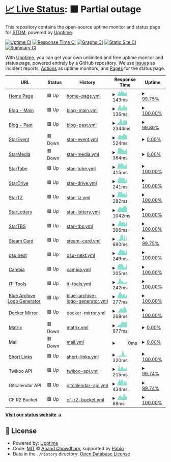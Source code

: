# [📈 Live Status](https://status.stardream.online): <!--live status--> **🟧 Partial outage**

This repository contains the open-source uptime monitor and status page for [STDM](https://status.stardream.online), powered by [Upptime](https://github.com/upptime/upptime).

[![Uptime CI](https://github.com/STDM-Group/upptime/workflows/Uptime%20CI/badge.svg)](https://github.com/STDM-Group/upptime/actions?query=workflow%3A%22Uptime+CI%22)
[![Response Time CI](https://github.com/STDM-Group/upptime/workflows/Response%20Time%20CI/badge.svg)](https://github.com/STDM-Group/upptime/actions?query=workflow%3A%22Response+Time+CI%22)
[![Graphs CI](https://github.com/STDM-Group/upptime/workflows/Graphs%20CI/badge.svg)](https://github.com/STDM-Group/upptime/actions?query=workflow%3A%22Graphs+CI%22)
[![Static Site CI](https://github.com/STDM-Group/upptime/workflows/Static%20Site%20CI/badge.svg)](https://github.com/STDM-Group/upptime/actions?query=workflow%3A%22Static+Site+CI%22)
[![Summary CI](https://github.com/STDM-Group/upptime/workflows/Summary%20CI/badge.svg)](https://github.com/STDM-Group/upptime/actions?query=workflow%3A%22Summary+CI%22)

With [Upptime](https://upptime.js.org), you can get your own unlimited and free uptime monitor and status page, powered entirely by a GitHub repository. We use [Issues](https://github.com/STDM-Group/upptime/issues) as incident reports, [Actions](https://github.com/STDM-Group/upptime/actions) as uptime monitors, and [Pages](https://status.stardream.online) for the status page.

<!--start: status pages-->
<!-- This summary is generated by Upptime (https://github.com/upptime/upptime) -->
<!-- Do not edit this manually, your changes will be overwritten -->
<!-- prettier-ignore -->
| URL | Status | History | Response Time | Uptime |
| --- | ------ | ------- | ------------- | ------ |
| <img alt="" src="https://icons.duckduckgo.com/ip3/www.stardream.online.ico" height="13"> [Home Page](https://www.stardream.online) | 🟩 Up | [home-page.yml](https://github.com/STDM-Group/upptime/commits/HEAD/history/home-page.yml) | <details><summary><img alt="Response time graph" src="./graphs/home-page/response-time-week.png" height="20"> 143ms</summary><br><a href="https://status.stardream.online/history/home-page"><img alt="Response time 164" src="https://img.shields.io/endpoint?url=https%3A%2F%2Fraw.githubusercontent.com%2FSTDM-Group%2Fupptime%2FHEAD%2Fapi%2Fhome-page%2Fresponse-time.json"></a><br><a href="https://status.stardream.online/history/home-page"><img alt="24-hour response time 119" src="https://img.shields.io/endpoint?url=https%3A%2F%2Fraw.githubusercontent.com%2FSTDM-Group%2Fupptime%2FHEAD%2Fapi%2Fhome-page%2Fresponse-time-day.json"></a><br><a href="https://status.stardream.online/history/home-page"><img alt="7-day response time 143" src="https://img.shields.io/endpoint?url=https%3A%2F%2Fraw.githubusercontent.com%2FSTDM-Group%2Fupptime%2FHEAD%2Fapi%2Fhome-page%2Fresponse-time-week.json"></a><br><a href="https://status.stardream.online/history/home-page"><img alt="30-day response time 139" src="https://img.shields.io/endpoint?url=https%3A%2F%2Fraw.githubusercontent.com%2FSTDM-Group%2Fupptime%2FHEAD%2Fapi%2Fhome-page%2Fresponse-time-month.json"></a><br><a href="https://status.stardream.online/history/home-page"><img alt="1-year response time 167" src="https://img.shields.io/endpoint?url=https%3A%2F%2Fraw.githubusercontent.com%2FSTDM-Group%2Fupptime%2FHEAD%2Fapi%2Fhome-page%2Fresponse-time-year.json"></a></details> | <details><summary><a href="https://status.stardream.online/history/home-page">99.75%</a></summary><a href="https://status.stardream.online/history/home-page"><img alt="All-time uptime 99.99%" src="https://img.shields.io/endpoint?url=https%3A%2F%2Fraw.githubusercontent.com%2FSTDM-Group%2Fupptime%2FHEAD%2Fapi%2Fhome-page%2Fuptime.json"></a><br><a href="https://status.stardream.online/history/home-page"><img alt="24-hour uptime 99.33%" src="https://img.shields.io/endpoint?url=https%3A%2F%2Fraw.githubusercontent.com%2FSTDM-Group%2Fupptime%2FHEAD%2Fapi%2Fhome-page%2Fuptime-day.json"></a><br><a href="https://status.stardream.online/history/home-page"><img alt="7-day uptime 99.75%" src="https://img.shields.io/endpoint?url=https%3A%2F%2Fraw.githubusercontent.com%2FSTDM-Group%2Fupptime%2FHEAD%2Fapi%2Fhome-page%2Fuptime-week.json"></a><br><a href="https://status.stardream.online/history/home-page"><img alt="30-day uptime 99.94%" src="https://img.shields.io/endpoint?url=https%3A%2F%2Fraw.githubusercontent.com%2FSTDM-Group%2Fupptime%2FHEAD%2Fapi%2Fhome-page%2Fuptime-month.json"></a><br><a href="https://status.stardream.online/history/home-page"><img alt="1-year uptime 99.99%" src="https://img.shields.io/endpoint?url=https%3A%2F%2Fraw.githubusercontent.com%2FSTDM-Group%2Fupptime%2FHEAD%2Fapi%2Fhome-page%2Fuptime-year.json"></a></details>
| <img alt="" src="https://icons.duckduckgo.com/ip3/blog.stardream.online.ico" height="13"> [Blog - Main](https://blog.stardream.online) | 🟩 Up | [blog-main.yml](https://github.com/STDM-Group/upptime/commits/HEAD/history/blog-main.yml) | <details><summary><img alt="Response time graph" src="./graphs/blog-main/response-time-week.png" height="20"> 136ms</summary><br><a href="https://status.stardream.online/history/blog-main"><img alt="Response time 151" src="https://img.shields.io/endpoint?url=https%3A%2F%2Fraw.githubusercontent.com%2FSTDM-Group%2Fupptime%2FHEAD%2Fapi%2Fblog-main%2Fresponse-time.json"></a><br><a href="https://status.stardream.online/history/blog-main"><img alt="24-hour response time 93" src="https://img.shields.io/endpoint?url=https%3A%2F%2Fraw.githubusercontent.com%2FSTDM-Group%2Fupptime%2FHEAD%2Fapi%2Fblog-main%2Fresponse-time-day.json"></a><br><a href="https://status.stardream.online/history/blog-main"><img alt="7-day response time 136" src="https://img.shields.io/endpoint?url=https%3A%2F%2Fraw.githubusercontent.com%2FSTDM-Group%2Fupptime%2FHEAD%2Fapi%2Fblog-main%2Fresponse-time-week.json"></a><br><a href="https://status.stardream.online/history/blog-main"><img alt="30-day response time 147" src="https://img.shields.io/endpoint?url=https%3A%2F%2Fraw.githubusercontent.com%2FSTDM-Group%2Fupptime%2FHEAD%2Fapi%2Fblog-main%2Fresponse-time-month.json"></a><br><a href="https://status.stardream.online/history/blog-main"><img alt="1-year response time 152" src="https://img.shields.io/endpoint?url=https%3A%2F%2Fraw.githubusercontent.com%2FSTDM-Group%2Fupptime%2FHEAD%2Fapi%2Fblog-main%2Fresponse-time-year.json"></a></details> | <details><summary><a href="https://status.stardream.online/history/blog-main">100.00%</a></summary><a href="https://status.stardream.online/history/blog-main"><img alt="All-time uptime 100.00%" src="https://img.shields.io/endpoint?url=https%3A%2F%2Fraw.githubusercontent.com%2FSTDM-Group%2Fupptime%2FHEAD%2Fapi%2Fblog-main%2Fuptime.json"></a><br><a href="https://status.stardream.online/history/blog-main"><img alt="24-hour uptime 100.00%" src="https://img.shields.io/endpoint?url=https%3A%2F%2Fraw.githubusercontent.com%2FSTDM-Group%2Fupptime%2FHEAD%2Fapi%2Fblog-main%2Fuptime-day.json"></a><br><a href="https://status.stardream.online/history/blog-main"><img alt="7-day uptime 100.00%" src="https://img.shields.io/endpoint?url=https%3A%2F%2Fraw.githubusercontent.com%2FSTDM-Group%2Fupptime%2FHEAD%2Fapi%2Fblog-main%2Fuptime-week.json"></a><br><a href="https://status.stardream.online/history/blog-main"><img alt="30-day uptime 100.00%" src="https://img.shields.io/endpoint?url=https%3A%2F%2Fraw.githubusercontent.com%2FSTDM-Group%2Fupptime%2FHEAD%2Fapi%2Fblog-main%2Fuptime-month.json"></a><br><a href="https://status.stardream.online/history/blog-main"><img alt="1-year uptime 100.00%" src="https://img.shields.io/endpoint?url=https%3A%2F%2Fraw.githubusercontent.com%2FSTDM-Group%2Fupptime%2FHEAD%2Fapi%2Fblog-main%2Fuptime-year.json"></a></details>
| <img alt="" src="https://icons.duckduckgo.com/ip3/nas-y-blog.stardream.online.ico" height="13"> [Blog - Past](https://nas-y-blog.stardream.online) | 🟩 Up | [blog-past.yml](https://github.com/STDM-Group/upptime/commits/HEAD/history/blog-past.yml) | <details><summary><img alt="Response time graph" src="./graphs/blog-past/response-time-week.png" height="20"> 2344ms</summary><br><a href="https://status.stardream.online/history/blog-past"><img alt="Response time 5638" src="https://img.shields.io/endpoint?url=https%3A%2F%2Fraw.githubusercontent.com%2FSTDM-Group%2Fupptime%2FHEAD%2Fapi%2Fblog-past%2Fresponse-time.json"></a><br><a href="https://status.stardream.online/history/blog-past"><img alt="24-hour response time 4385" src="https://img.shields.io/endpoint?url=https%3A%2F%2Fraw.githubusercontent.com%2FSTDM-Group%2Fupptime%2FHEAD%2Fapi%2Fblog-past%2Fresponse-time-day.json"></a><br><a href="https://status.stardream.online/history/blog-past"><img alt="7-day response time 2344" src="https://img.shields.io/endpoint?url=https%3A%2F%2Fraw.githubusercontent.com%2FSTDM-Group%2Fupptime%2FHEAD%2Fapi%2Fblog-past%2Fresponse-time-week.json"></a><br><a href="https://status.stardream.online/history/blog-past"><img alt="30-day response time 2113" src="https://img.shields.io/endpoint?url=https%3A%2F%2Fraw.githubusercontent.com%2FSTDM-Group%2Fupptime%2FHEAD%2Fapi%2Fblog-past%2Fresponse-time-month.json"></a><br><a href="https://status.stardream.online/history/blog-past"><img alt="1-year response time 6090" src="https://img.shields.io/endpoint?url=https%3A%2F%2Fraw.githubusercontent.com%2FSTDM-Group%2Fupptime%2FHEAD%2Fapi%2Fblog-past%2Fresponse-time-year.json"></a></details> | <details><summary><a href="https://status.stardream.online/history/blog-past">99.80%</a></summary><a href="https://status.stardream.online/history/blog-past"><img alt="All-time uptime 98.57%" src="https://img.shields.io/endpoint?url=https%3A%2F%2Fraw.githubusercontent.com%2FSTDM-Group%2Fupptime%2FHEAD%2Fapi%2Fblog-past%2Fuptime.json"></a><br><a href="https://status.stardream.online/history/blog-past"><img alt="24-hour uptime 100.00%" src="https://img.shields.io/endpoint?url=https%3A%2F%2Fraw.githubusercontent.com%2FSTDM-Group%2Fupptime%2FHEAD%2Fapi%2Fblog-past%2Fuptime-day.json"></a><br><a href="https://status.stardream.online/history/blog-past"><img alt="7-day uptime 99.80%" src="https://img.shields.io/endpoint?url=https%3A%2F%2Fraw.githubusercontent.com%2FSTDM-Group%2Fupptime%2FHEAD%2Fapi%2Fblog-past%2Fuptime-week.json"></a><br><a href="https://status.stardream.online/history/blog-past"><img alt="30-day uptime 99.95%" src="https://img.shields.io/endpoint?url=https%3A%2F%2Fraw.githubusercontent.com%2FSTDM-Group%2Fupptime%2FHEAD%2Fapi%2Fblog-past%2Fuptime-month.json"></a><br><a href="https://status.stardream.online/history/blog-past"><img alt="1-year uptime 98.30%" src="https://img.shields.io/endpoint?url=https%3A%2F%2Fraw.githubusercontent.com%2FSTDM-Group%2Fupptime%2FHEAD%2Fapi%2Fblog-past%2Fuptime-year.json"></a></details>
| <img alt="" src="https://icons.duckduckgo.com/ip3/event.stardream.online.ico" height="13"> [StarEvent](https://event.stardream.online) | 🟥 Down | [star-event.yml](https://github.com/STDM-Group/upptime/commits/HEAD/history/star-event.yml) | <details><summary><img alt="Response time graph" src="./graphs/star-event/response-time-week.png" height="20"> 524ms</summary><br><a href="https://status.stardream.online/history/star-event"><img alt="Response time 1215" src="https://img.shields.io/endpoint?url=https%3A%2F%2Fraw.githubusercontent.com%2FSTDM-Group%2Fupptime%2FHEAD%2Fapi%2Fstar-event%2Fresponse-time.json"></a><br><a href="https://status.stardream.online/history/star-event"><img alt="24-hour response time 418" src="https://img.shields.io/endpoint?url=https%3A%2F%2Fraw.githubusercontent.com%2FSTDM-Group%2Fupptime%2FHEAD%2Fapi%2Fstar-event%2Fresponse-time-day.json"></a><br><a href="https://status.stardream.online/history/star-event"><img alt="7-day response time 524" src="https://img.shields.io/endpoint?url=https%3A%2F%2Fraw.githubusercontent.com%2FSTDM-Group%2Fupptime%2FHEAD%2Fapi%2Fstar-event%2Fresponse-time-week.json"></a><br><a href="https://status.stardream.online/history/star-event"><img alt="30-day response time 494" src="https://img.shields.io/endpoint?url=https%3A%2F%2Fraw.githubusercontent.com%2FSTDM-Group%2Fupptime%2FHEAD%2Fapi%2Fstar-event%2Fresponse-time-month.json"></a><br><a href="https://status.stardream.online/history/star-event"><img alt="1-year response time 1089" src="https://img.shields.io/endpoint?url=https%3A%2F%2Fraw.githubusercontent.com%2FSTDM-Group%2Fupptime%2FHEAD%2Fapi%2Fstar-event%2Fresponse-time-year.json"></a></details> | <details><summary><a href="https://status.stardream.online/history/star-event">0.00%</a></summary><a href="https://status.stardream.online/history/star-event"><img alt="All-time uptime 49.25%" src="https://img.shields.io/endpoint?url=https%3A%2F%2Fraw.githubusercontent.com%2FSTDM-Group%2Fupptime%2FHEAD%2Fapi%2Fstar-event%2Fuptime.json"></a><br><a href="https://status.stardream.online/history/star-event"><img alt="24-hour uptime 0.00%" src="https://img.shields.io/endpoint?url=https%3A%2F%2Fraw.githubusercontent.com%2FSTDM-Group%2Fupptime%2FHEAD%2Fapi%2Fstar-event%2Fuptime-day.json"></a><br><a href="https://status.stardream.online/history/star-event"><img alt="7-day uptime 0.00%" src="https://img.shields.io/endpoint?url=https%3A%2F%2Fraw.githubusercontent.com%2FSTDM-Group%2Fupptime%2FHEAD%2Fapi%2Fstar-event%2Fuptime-week.json"></a><br><a href="https://status.stardream.online/history/star-event"><img alt="30-day uptime 1.38%" src="https://img.shields.io/endpoint?url=https%3A%2F%2Fraw.githubusercontent.com%2FSTDM-Group%2Fupptime%2FHEAD%2Fapi%2Fstar-event%2Fuptime-month.json"></a><br><a href="https://status.stardream.online/history/star-event"><img alt="1-year uptime 39.33%" src="https://img.shields.io/endpoint?url=https%3A%2F%2Fraw.githubusercontent.com%2FSTDM-Group%2Fupptime%2FHEAD%2Fapi%2Fstar-event%2Fuptime-year.json"></a></details>
| <img alt="" src="https://icons.duckduckgo.com/ip3/social.lolihouse.top.ico" height="13"> [StarMedia](https://social.lolihouse.top) | 🟥 Down | [star-media.yml](https://github.com/STDM-Group/upptime/commits/HEAD/history/star-media.yml) | <details><summary><img alt="Response time graph" src="./graphs/star-media/response-time-week.png" height="20"> 384ms</summary><br><a href="https://status.stardream.online/history/star-media"><img alt="Response time 317" src="https://img.shields.io/endpoint?url=https%3A%2F%2Fraw.githubusercontent.com%2FSTDM-Group%2Fupptime%2FHEAD%2Fapi%2Fstar-media%2Fresponse-time.json"></a><br><a href="https://status.stardream.online/history/star-media"><img alt="24-hour response time 491" src="https://img.shields.io/endpoint?url=https%3A%2F%2Fraw.githubusercontent.com%2FSTDM-Group%2Fupptime%2FHEAD%2Fapi%2Fstar-media%2Fresponse-time-day.json"></a><br><a href="https://status.stardream.online/history/star-media"><img alt="7-day response time 384" src="https://img.shields.io/endpoint?url=https%3A%2F%2Fraw.githubusercontent.com%2FSTDM-Group%2Fupptime%2FHEAD%2Fapi%2Fstar-media%2Fresponse-time-week.json"></a><br><a href="https://status.stardream.online/history/star-media"><img alt="30-day response time 419" src="https://img.shields.io/endpoint?url=https%3A%2F%2Fraw.githubusercontent.com%2FSTDM-Group%2Fupptime%2FHEAD%2Fapi%2Fstar-media%2Fresponse-time-month.json"></a><br><a href="https://status.stardream.online/history/star-media"><img alt="1-year response time 329" src="https://img.shields.io/endpoint?url=https%3A%2F%2Fraw.githubusercontent.com%2FSTDM-Group%2Fupptime%2FHEAD%2Fapi%2Fstar-media%2Fresponse-time-year.json"></a></details> | <details><summary><a href="https://status.stardream.online/history/star-media">0.00%</a></summary><a href="https://status.stardream.online/history/star-media"><img alt="All-time uptime 54.23%" src="https://img.shields.io/endpoint?url=https%3A%2F%2Fraw.githubusercontent.com%2FSTDM-Group%2Fupptime%2FHEAD%2Fapi%2Fstar-media%2Fuptime.json"></a><br><a href="https://status.stardream.online/history/star-media"><img alt="24-hour uptime 0.00%" src="https://img.shields.io/endpoint?url=https%3A%2F%2Fraw.githubusercontent.com%2FSTDM-Group%2Fupptime%2FHEAD%2Fapi%2Fstar-media%2Fuptime-day.json"></a><br><a href="https://status.stardream.online/history/star-media"><img alt="7-day uptime 0.00%" src="https://img.shields.io/endpoint?url=https%3A%2F%2Fraw.githubusercontent.com%2FSTDM-Group%2Fupptime%2FHEAD%2Fapi%2Fstar-media%2Fuptime-week.json"></a><br><a href="https://status.stardream.online/history/star-media"><img alt="30-day uptime 1.38%" src="https://img.shields.io/endpoint?url=https%3A%2F%2Fraw.githubusercontent.com%2FSTDM-Group%2Fupptime%2FHEAD%2Fapi%2Fstar-media%2Fuptime-month.json"></a><br><a href="https://status.stardream.online/history/star-media"><img alt="1-year uptime 45.36%" src="https://img.shields.io/endpoint?url=https%3A%2F%2Fraw.githubusercontent.com%2FSTDM-Group%2Fupptime%2FHEAD%2Fapi%2Fstar-media%2Fuptime-year.json"></a></details>
| <img alt="" src="https://icons.duckduckgo.com/ip3/video.lolihouse.top.ico" height="13"> [StarTube](https://video.lolihouse.top) | 🟩 Up | [star-tube.yml](https://github.com/STDM-Group/upptime/commits/HEAD/history/star-tube.yml) | <details><summary><img alt="Response time graph" src="./graphs/star-tube/response-time-week.png" height="20"> 415ms</summary><br><a href="https://status.stardream.online/history/star-tube"><img alt="Response time 396" src="https://img.shields.io/endpoint?url=https%3A%2F%2Fraw.githubusercontent.com%2FSTDM-Group%2Fupptime%2FHEAD%2Fapi%2Fstar-tube%2Fresponse-time.json"></a><br><a href="https://status.stardream.online/history/star-tube"><img alt="24-hour response time 510" src="https://img.shields.io/endpoint?url=https%3A%2F%2Fraw.githubusercontent.com%2FSTDM-Group%2Fupptime%2FHEAD%2Fapi%2Fstar-tube%2Fresponse-time-day.json"></a><br><a href="https://status.stardream.online/history/star-tube"><img alt="7-day response time 415" src="https://img.shields.io/endpoint?url=https%3A%2F%2Fraw.githubusercontent.com%2FSTDM-Group%2Fupptime%2FHEAD%2Fapi%2Fstar-tube%2Fresponse-time-week.json"></a><br><a href="https://status.stardream.online/history/star-tube"><img alt="30-day response time 414" src="https://img.shields.io/endpoint?url=https%3A%2F%2Fraw.githubusercontent.com%2FSTDM-Group%2Fupptime%2FHEAD%2Fapi%2Fstar-tube%2Fresponse-time-month.json"></a><br><a href="https://status.stardream.online/history/star-tube"><img alt="1-year response time 380" src="https://img.shields.io/endpoint?url=https%3A%2F%2Fraw.githubusercontent.com%2FSTDM-Group%2Fupptime%2FHEAD%2Fapi%2Fstar-tube%2Fresponse-time-year.json"></a></details> | <details><summary><a href="https://status.stardream.online/history/star-tube">100.00%</a></summary><a href="https://status.stardream.online/history/star-tube"><img alt="All-time uptime 99.93%" src="https://img.shields.io/endpoint?url=https%3A%2F%2Fraw.githubusercontent.com%2FSTDM-Group%2Fupptime%2FHEAD%2Fapi%2Fstar-tube%2Fuptime.json"></a><br><a href="https://status.stardream.online/history/star-tube"><img alt="24-hour uptime 100.00%" src="https://img.shields.io/endpoint?url=https%3A%2F%2Fraw.githubusercontent.com%2FSTDM-Group%2Fupptime%2FHEAD%2Fapi%2Fstar-tube%2Fuptime-day.json"></a><br><a href="https://status.stardream.online/history/star-tube"><img alt="7-day uptime 100.00%" src="https://img.shields.io/endpoint?url=https%3A%2F%2Fraw.githubusercontent.com%2FSTDM-Group%2Fupptime%2FHEAD%2Fapi%2Fstar-tube%2Fuptime-week.json"></a><br><a href="https://status.stardream.online/history/star-tube"><img alt="30-day uptime 100.00%" src="https://img.shields.io/endpoint?url=https%3A%2F%2Fraw.githubusercontent.com%2FSTDM-Group%2Fupptime%2FHEAD%2Fapi%2Fstar-tube%2Fuptime-month.json"></a><br><a href="https://status.stardream.online/history/star-tube"><img alt="1-year uptime 99.92%" src="https://img.shields.io/endpoint?url=https%3A%2F%2Fraw.githubusercontent.com%2FSTDM-Group%2Fupptime%2FHEAD%2Fapi%2Fstar-tube%2Fuptime-year.json"></a></details>
| <img alt="" src="https://icons.duckduckgo.com/ip3/drive.stardream.online.ico" height="13"> [StarDrive](https://drive.stardream.online) | 🟩 Up | [star-drive.yml](https://github.com/STDM-Group/upptime/commits/HEAD/history/star-drive.yml) | <details><summary><img alt="Response time graph" src="./graphs/star-drive/response-time-week.png" height="20"> 241ms</summary><br><a href="https://status.stardream.online/history/star-drive"><img alt="Response time 298" src="https://img.shields.io/endpoint?url=https%3A%2F%2Fraw.githubusercontent.com%2FSTDM-Group%2Fupptime%2FHEAD%2Fapi%2Fstar-drive%2Fresponse-time.json"></a><br><a href="https://status.stardream.online/history/star-drive"><img alt="24-hour response time 251" src="https://img.shields.io/endpoint?url=https%3A%2F%2Fraw.githubusercontent.com%2FSTDM-Group%2Fupptime%2FHEAD%2Fapi%2Fstar-drive%2Fresponse-time-day.json"></a><br><a href="https://status.stardream.online/history/star-drive"><img alt="7-day response time 241" src="https://img.shields.io/endpoint?url=https%3A%2F%2Fraw.githubusercontent.com%2FSTDM-Group%2Fupptime%2FHEAD%2Fapi%2Fstar-drive%2Fresponse-time-week.json"></a><br><a href="https://status.stardream.online/history/star-drive"><img alt="30-day response time 237" src="https://img.shields.io/endpoint?url=https%3A%2F%2Fraw.githubusercontent.com%2FSTDM-Group%2Fupptime%2FHEAD%2Fapi%2Fstar-drive%2Fresponse-time-month.json"></a><br><a href="https://status.stardream.online/history/star-drive"><img alt="1-year response time 259" src="https://img.shields.io/endpoint?url=https%3A%2F%2Fraw.githubusercontent.com%2FSTDM-Group%2Fupptime%2FHEAD%2Fapi%2Fstar-drive%2Fresponse-time-year.json"></a></details> | <details><summary><a href="https://status.stardream.online/history/star-drive">100.00%</a></summary><a href="https://status.stardream.online/history/star-drive"><img alt="All-time uptime 99.93%" src="https://img.shields.io/endpoint?url=https%3A%2F%2Fraw.githubusercontent.com%2FSTDM-Group%2Fupptime%2FHEAD%2Fapi%2Fstar-drive%2Fuptime.json"></a><br><a href="https://status.stardream.online/history/star-drive"><img alt="24-hour uptime 100.00%" src="https://img.shields.io/endpoint?url=https%3A%2F%2Fraw.githubusercontent.com%2FSTDM-Group%2Fupptime%2FHEAD%2Fapi%2Fstar-drive%2Fuptime-day.json"></a><br><a href="https://status.stardream.online/history/star-drive"><img alt="7-day uptime 100.00%" src="https://img.shields.io/endpoint?url=https%3A%2F%2Fraw.githubusercontent.com%2FSTDM-Group%2Fupptime%2FHEAD%2Fapi%2Fstar-drive%2Fuptime-week.json"></a><br><a href="https://status.stardream.online/history/star-drive"><img alt="30-day uptime 100.00%" src="https://img.shields.io/endpoint?url=https%3A%2F%2Fraw.githubusercontent.com%2FSTDM-Group%2Fupptime%2FHEAD%2Fapi%2Fstar-drive%2Fuptime-month.json"></a><br><a href="https://status.stardream.online/history/star-drive"><img alt="1-year uptime 99.92%" src="https://img.shields.io/endpoint?url=https%3A%2F%2Fraw.githubusercontent.com%2FSTDM-Group%2Fupptime%2FHEAD%2Fapi%2Fstar-drive%2Fuptime-year.json"></a></details>
| <img alt="" src="https://icons.duckduckgo.com/ip3/tz.stardream.online.ico" height="13"> [StarTZ](https://tz.stardream.online) | 🟩 Up | [star-tz.yml](https://github.com/STDM-Group/upptime/commits/HEAD/history/star-tz.yml) | <details><summary><img alt="Response time graph" src="./graphs/star-tz/response-time-week.png" height="20"> 282ms</summary><br><a href="https://status.stardream.online/history/star-tz"><img alt="Response time 284" src="https://img.shields.io/endpoint?url=https%3A%2F%2Fraw.githubusercontent.com%2FSTDM-Group%2Fupptime%2FHEAD%2Fapi%2Fstar-tz%2Fresponse-time.json"></a><br><a href="https://status.stardream.online/history/star-tz"><img alt="24-hour response time 328" src="https://img.shields.io/endpoint?url=https%3A%2F%2Fraw.githubusercontent.com%2FSTDM-Group%2Fupptime%2FHEAD%2Fapi%2Fstar-tz%2Fresponse-time-day.json"></a><br><a href="https://status.stardream.online/history/star-tz"><img alt="7-day response time 282" src="https://img.shields.io/endpoint?url=https%3A%2F%2Fraw.githubusercontent.com%2FSTDM-Group%2Fupptime%2FHEAD%2Fapi%2Fstar-tz%2Fresponse-time-week.json"></a><br><a href="https://status.stardream.online/history/star-tz"><img alt="30-day response time 278" src="https://img.shields.io/endpoint?url=https%3A%2F%2Fraw.githubusercontent.com%2FSTDM-Group%2Fupptime%2FHEAD%2Fapi%2Fstar-tz%2Fresponse-time-month.json"></a><br><a href="https://status.stardream.online/history/star-tz"><img alt="1-year response time 292" src="https://img.shields.io/endpoint?url=https%3A%2F%2Fraw.githubusercontent.com%2FSTDM-Group%2Fupptime%2FHEAD%2Fapi%2Fstar-tz%2Fresponse-time-year.json"></a></details> | <details><summary><a href="https://status.stardream.online/history/star-tz">100.00%</a></summary><a href="https://status.stardream.online/history/star-tz"><img alt="All-time uptime 100.00%" src="https://img.shields.io/endpoint?url=https%3A%2F%2Fraw.githubusercontent.com%2FSTDM-Group%2Fupptime%2FHEAD%2Fapi%2Fstar-tz%2Fuptime.json"></a><br><a href="https://status.stardream.online/history/star-tz"><img alt="24-hour uptime 100.00%" src="https://img.shields.io/endpoint?url=https%3A%2F%2Fraw.githubusercontent.com%2FSTDM-Group%2Fupptime%2FHEAD%2Fapi%2Fstar-tz%2Fuptime-day.json"></a><br><a href="https://status.stardream.online/history/star-tz"><img alt="7-day uptime 100.00%" src="https://img.shields.io/endpoint?url=https%3A%2F%2Fraw.githubusercontent.com%2FSTDM-Group%2Fupptime%2FHEAD%2Fapi%2Fstar-tz%2Fuptime-week.json"></a><br><a href="https://status.stardream.online/history/star-tz"><img alt="30-day uptime 100.00%" src="https://img.shields.io/endpoint?url=https%3A%2F%2Fraw.githubusercontent.com%2FSTDM-Group%2Fupptime%2FHEAD%2Fapi%2Fstar-tz%2Fuptime-month.json"></a><br><a href="https://status.stardream.online/history/star-tz"><img alt="1-year uptime 100.00%" src="https://img.shields.io/endpoint?url=https%3A%2F%2Fraw.githubusercontent.com%2FSTDM-Group%2Fupptime%2FHEAD%2Fapi%2Fstar-tz%2Fuptime-year.json"></a></details>
| <img alt="" src="https://icons.duckduckgo.com/ip3/lottery.stardream.online.ico" height="13"> [StarLottery](https://lottery.stardream.online) | 🟩 Up | [star-lottery.yml](https://github.com/STDM-Group/upptime/commits/HEAD/history/star-lottery.yml) | <details><summary><img alt="Response time graph" src="./graphs/star-lottery/response-time-week.png" height="20"> 1042ms</summary><br><a href="https://status.stardream.online/history/star-lottery"><img alt="Response time 1038" src="https://img.shields.io/endpoint?url=https%3A%2F%2Fraw.githubusercontent.com%2FSTDM-Group%2Fupptime%2FHEAD%2Fapi%2Fstar-lottery%2Fresponse-time.json"></a><br><a href="https://status.stardream.online/history/star-lottery"><img alt="24-hour response time 838" src="https://img.shields.io/endpoint?url=https%3A%2F%2Fraw.githubusercontent.com%2FSTDM-Group%2Fupptime%2FHEAD%2Fapi%2Fstar-lottery%2Fresponse-time-day.json"></a><br><a href="https://status.stardream.online/history/star-lottery"><img alt="7-day response time 1042" src="https://img.shields.io/endpoint?url=https%3A%2F%2Fraw.githubusercontent.com%2FSTDM-Group%2Fupptime%2FHEAD%2Fapi%2Fstar-lottery%2Fresponse-time-week.json"></a><br><a href="https://status.stardream.online/history/star-lottery"><img alt="30-day response time 1009" src="https://img.shields.io/endpoint?url=https%3A%2F%2Fraw.githubusercontent.com%2FSTDM-Group%2Fupptime%2FHEAD%2Fapi%2Fstar-lottery%2Fresponse-time-month.json"></a><br><a href="https://status.stardream.online/history/star-lottery"><img alt="1-year response time 1046" src="https://img.shields.io/endpoint?url=https%3A%2F%2Fraw.githubusercontent.com%2FSTDM-Group%2Fupptime%2FHEAD%2Fapi%2Fstar-lottery%2Fresponse-time-year.json"></a></details> | <details><summary><a href="https://status.stardream.online/history/star-lottery">100.00%</a></summary><a href="https://status.stardream.online/history/star-lottery"><img alt="All-time uptime 99.99%" src="https://img.shields.io/endpoint?url=https%3A%2F%2Fraw.githubusercontent.com%2FSTDM-Group%2Fupptime%2FHEAD%2Fapi%2Fstar-lottery%2Fuptime.json"></a><br><a href="https://status.stardream.online/history/star-lottery"><img alt="24-hour uptime 100.00%" src="https://img.shields.io/endpoint?url=https%3A%2F%2Fraw.githubusercontent.com%2FSTDM-Group%2Fupptime%2FHEAD%2Fapi%2Fstar-lottery%2Fuptime-day.json"></a><br><a href="https://status.stardream.online/history/star-lottery"><img alt="7-day uptime 100.00%" src="https://img.shields.io/endpoint?url=https%3A%2F%2Fraw.githubusercontent.com%2FSTDM-Group%2Fupptime%2FHEAD%2Fapi%2Fstar-lottery%2Fuptime-week.json"></a><br><a href="https://status.stardream.online/history/star-lottery"><img alt="30-day uptime 100.00%" src="https://img.shields.io/endpoint?url=https%3A%2F%2Fraw.githubusercontent.com%2FSTDM-Group%2Fupptime%2FHEAD%2Fapi%2Fstar-lottery%2Fuptime-month.json"></a><br><a href="https://status.stardream.online/history/star-lottery"><img alt="1-year uptime 100.00%" src="https://img.shields.io/endpoint?url=https%3A%2F%2Fraw.githubusercontent.com%2FSTDM-Group%2Fupptime%2FHEAD%2Fapi%2Fstar-lottery%2Fuptime-year.json"></a></details>
| <img alt="" src="https://icons.duckduckgo.com/ip3/tieba.stardream.online.ico" height="13"> [StarTBS](https://tieba.stardream.online) | 🟩 Up | [star-tbs.yml](https://github.com/STDM-Group/upptime/commits/HEAD/history/star-tbs.yml) | <details><summary><img alt="Response time graph" src="./graphs/star-tbs/response-time-week.png" height="20"> 396ms</summary><br><a href="https://status.stardream.online/history/star-tbs"><img alt="Response time 393" src="https://img.shields.io/endpoint?url=https%3A%2F%2Fraw.githubusercontent.com%2FSTDM-Group%2Fupptime%2FHEAD%2Fapi%2Fstar-tbs%2Fresponse-time.json"></a><br><a href="https://status.stardream.online/history/star-tbs"><img alt="24-hour response time 473" src="https://img.shields.io/endpoint?url=https%3A%2F%2Fraw.githubusercontent.com%2FSTDM-Group%2Fupptime%2FHEAD%2Fapi%2Fstar-tbs%2Fresponse-time-day.json"></a><br><a href="https://status.stardream.online/history/star-tbs"><img alt="7-day response time 396" src="https://img.shields.io/endpoint?url=https%3A%2F%2Fraw.githubusercontent.com%2FSTDM-Group%2Fupptime%2FHEAD%2Fapi%2Fstar-tbs%2Fresponse-time-week.json"></a><br><a href="https://status.stardream.online/history/star-tbs"><img alt="30-day response time 329" src="https://img.shields.io/endpoint?url=https%3A%2F%2Fraw.githubusercontent.com%2FSTDM-Group%2Fupptime%2FHEAD%2Fapi%2Fstar-tbs%2Fresponse-time-month.json"></a><br><a href="https://status.stardream.online/history/star-tbs"><img alt="1-year response time 359" src="https://img.shields.io/endpoint?url=https%3A%2F%2Fraw.githubusercontent.com%2FSTDM-Group%2Fupptime%2FHEAD%2Fapi%2Fstar-tbs%2Fresponse-time-year.json"></a></details> | <details><summary><a href="https://status.stardream.online/history/star-tbs">100.00%</a></summary><a href="https://status.stardream.online/history/star-tbs"><img alt="All-time uptime 99.79%" src="https://img.shields.io/endpoint?url=https%3A%2F%2Fraw.githubusercontent.com%2FSTDM-Group%2Fupptime%2FHEAD%2Fapi%2Fstar-tbs%2Fuptime.json"></a><br><a href="https://status.stardream.online/history/star-tbs"><img alt="24-hour uptime 100.00%" src="https://img.shields.io/endpoint?url=https%3A%2F%2Fraw.githubusercontent.com%2FSTDM-Group%2Fupptime%2FHEAD%2Fapi%2Fstar-tbs%2Fuptime-day.json"></a><br><a href="https://status.stardream.online/history/star-tbs"><img alt="7-day uptime 100.00%" src="https://img.shields.io/endpoint?url=https%3A%2F%2Fraw.githubusercontent.com%2FSTDM-Group%2Fupptime%2FHEAD%2Fapi%2Fstar-tbs%2Fuptime-week.json"></a><br><a href="https://status.stardream.online/history/star-tbs"><img alt="30-day uptime 100.00%" src="https://img.shields.io/endpoint?url=https%3A%2F%2Fraw.githubusercontent.com%2FSTDM-Group%2Fupptime%2FHEAD%2Fapi%2Fstar-tbs%2Fuptime-month.json"></a><br><a href="https://status.stardream.online/history/star-tbs"><img alt="1-year uptime 99.76%" src="https://img.shields.io/endpoint?url=https%3A%2F%2Fraw.githubusercontent.com%2FSTDM-Group%2Fupptime%2FHEAD%2Fapi%2Fstar-tbs%2Fuptime-year.json"></a></details>
| <img alt="" src="https://icons.duckduckgo.com/ip3/steam.stardream.online.ico" height="13"> [Steam Card](https://steam.stardream.online) | 🟩 Up | [steam-card.yml](https://github.com/STDM-Group/upptime/commits/HEAD/history/steam-card.yml) | <details><summary><img alt="Response time graph" src="./graphs/steam-card/response-time-week.png" height="20"> 690ms</summary><br><a href="https://status.stardream.online/history/steam-card"><img alt="Response time 813" src="https://img.shields.io/endpoint?url=https%3A%2F%2Fraw.githubusercontent.com%2FSTDM-Group%2Fupptime%2FHEAD%2Fapi%2Fsteam-card%2Fresponse-time.json"></a><br><a href="https://status.stardream.online/history/steam-card"><img alt="24-hour response time 614" src="https://img.shields.io/endpoint?url=https%3A%2F%2Fraw.githubusercontent.com%2FSTDM-Group%2Fupptime%2FHEAD%2Fapi%2Fsteam-card%2Fresponse-time-day.json"></a><br><a href="https://status.stardream.online/history/steam-card"><img alt="7-day response time 690" src="https://img.shields.io/endpoint?url=https%3A%2F%2Fraw.githubusercontent.com%2FSTDM-Group%2Fupptime%2FHEAD%2Fapi%2Fsteam-card%2Fresponse-time-week.json"></a><br><a href="https://status.stardream.online/history/steam-card"><img alt="30-day response time 679" src="https://img.shields.io/endpoint?url=https%3A%2F%2Fraw.githubusercontent.com%2FSTDM-Group%2Fupptime%2FHEAD%2Fapi%2Fsteam-card%2Fresponse-time-month.json"></a><br><a href="https://status.stardream.online/history/steam-card"><img alt="1-year response time 831" src="https://img.shields.io/endpoint?url=https%3A%2F%2Fraw.githubusercontent.com%2FSTDM-Group%2Fupptime%2FHEAD%2Fapi%2Fsteam-card%2Fresponse-time-year.json"></a></details> | <details><summary><a href="https://status.stardream.online/history/steam-card">99.75%</a></summary><a href="https://status.stardream.online/history/steam-card"><img alt="All-time uptime 99.99%" src="https://img.shields.io/endpoint?url=https%3A%2F%2Fraw.githubusercontent.com%2FSTDM-Group%2Fupptime%2FHEAD%2Fapi%2Fsteam-card%2Fuptime.json"></a><br><a href="https://status.stardream.online/history/steam-card"><img alt="24-hour uptime 99.33%" src="https://img.shields.io/endpoint?url=https%3A%2F%2Fraw.githubusercontent.com%2FSTDM-Group%2Fupptime%2FHEAD%2Fapi%2Fsteam-card%2Fuptime-day.json"></a><br><a href="https://status.stardream.online/history/steam-card"><img alt="7-day uptime 99.75%" src="https://img.shields.io/endpoint?url=https%3A%2F%2Fraw.githubusercontent.com%2FSTDM-Group%2Fupptime%2FHEAD%2Fapi%2Fsteam-card%2Fuptime-week.json"></a><br><a href="https://status.stardream.online/history/steam-card"><img alt="30-day uptime 99.94%" src="https://img.shields.io/endpoint?url=https%3A%2F%2Fraw.githubusercontent.com%2FSTDM-Group%2Fupptime%2FHEAD%2Fapi%2Fsteam-card%2Fuptime-month.json"></a><br><a href="https://status.stardream.online/history/steam-card"><img alt="1-year uptime 99.99%" src="https://img.shields.io/endpoint?url=https%3A%2F%2Fraw.githubusercontent.com%2FSTDM-Group%2Fupptime%2FHEAD%2Fapi%2Fsteam-card%2Fuptime-year.json"></a></details>
| <img alt="" src="https://icons.duckduckgo.com/ip3/osusig.stardream.online.ico" height="13"> [osu!next](https://osusig.stardream.online) | 🟩 Up | [osu-next.yml](https://github.com/STDM-Group/upptime/commits/HEAD/history/osu-next.yml) | <details><summary><img alt="Response time graph" src="./graphs/osu-next/response-time-week.png" height="20"> 249ms</summary><br><a href="https://status.stardream.online/history/osu-next"><img alt="Response time 245" src="https://img.shields.io/endpoint?url=https%3A%2F%2Fraw.githubusercontent.com%2FSTDM-Group%2Fupptime%2FHEAD%2Fapi%2Fosu-next%2Fresponse-time.json"></a><br><a href="https://status.stardream.online/history/osu-next"><img alt="24-hour response time 289" src="https://img.shields.io/endpoint?url=https%3A%2F%2Fraw.githubusercontent.com%2FSTDM-Group%2Fupptime%2FHEAD%2Fapi%2Fosu-next%2Fresponse-time-day.json"></a><br><a href="https://status.stardream.online/history/osu-next"><img alt="7-day response time 249" src="https://img.shields.io/endpoint?url=https%3A%2F%2Fraw.githubusercontent.com%2FSTDM-Group%2Fupptime%2FHEAD%2Fapi%2Fosu-next%2Fresponse-time-week.json"></a><br><a href="https://status.stardream.online/history/osu-next"><img alt="30-day response time 248" src="https://img.shields.io/endpoint?url=https%3A%2F%2Fraw.githubusercontent.com%2FSTDM-Group%2Fupptime%2FHEAD%2Fapi%2Fosu-next%2Fresponse-time-month.json"></a><br><a href="https://status.stardream.online/history/osu-next"><img alt="1-year response time 251" src="https://img.shields.io/endpoint?url=https%3A%2F%2Fraw.githubusercontent.com%2FSTDM-Group%2Fupptime%2FHEAD%2Fapi%2Fosu-next%2Fresponse-time-year.json"></a></details> | <details><summary><a href="https://status.stardream.online/history/osu-next">100.00%</a></summary><a href="https://status.stardream.online/history/osu-next"><img alt="All-time uptime 100.00%" src="https://img.shields.io/endpoint?url=https%3A%2F%2Fraw.githubusercontent.com%2FSTDM-Group%2Fupptime%2FHEAD%2Fapi%2Fosu-next%2Fuptime.json"></a><br><a href="https://status.stardream.online/history/osu-next"><img alt="24-hour uptime 100.00%" src="https://img.shields.io/endpoint?url=https%3A%2F%2Fraw.githubusercontent.com%2FSTDM-Group%2Fupptime%2FHEAD%2Fapi%2Fosu-next%2Fuptime-day.json"></a><br><a href="https://status.stardream.online/history/osu-next"><img alt="7-day uptime 100.00%" src="https://img.shields.io/endpoint?url=https%3A%2F%2Fraw.githubusercontent.com%2FSTDM-Group%2Fupptime%2FHEAD%2Fapi%2Fosu-next%2Fuptime-week.json"></a><br><a href="https://status.stardream.online/history/osu-next"><img alt="30-day uptime 100.00%" src="https://img.shields.io/endpoint?url=https%3A%2F%2Fraw.githubusercontent.com%2FSTDM-Group%2Fupptime%2FHEAD%2Fapi%2Fosu-next%2Fuptime-month.json"></a><br><a href="https://status.stardream.online/history/osu-next"><img alt="1-year uptime 100.00%" src="https://img.shields.io/endpoint?url=https%3A%2F%2Fraw.githubusercontent.com%2FSTDM-Group%2Fupptime%2FHEAD%2Fapi%2Fosu-next%2Fuptime-year.json"></a></details>
| <img alt="" src="https://icons.duckduckgo.com/ip3/cambia.stardream.online.ico" height="13"> [Cambia](https://cambia.stardream.online) | 🟩 Up | [cambia.yml](https://github.com/STDM-Group/upptime/commits/HEAD/history/cambia.yml) | <details><summary><img alt="Response time graph" src="./graphs/cambia/response-time-week.png" height="20"> 205ms</summary><br><a href="https://status.stardream.online/history/cambia"><img alt="Response time 293" src="https://img.shields.io/endpoint?url=https%3A%2F%2Fraw.githubusercontent.com%2FSTDM-Group%2Fupptime%2FHEAD%2Fapi%2Fcambia%2Fresponse-time.json"></a><br><a href="https://status.stardream.online/history/cambia"><img alt="24-hour response time 234" src="https://img.shields.io/endpoint?url=https%3A%2F%2Fraw.githubusercontent.com%2FSTDM-Group%2Fupptime%2FHEAD%2Fapi%2Fcambia%2Fresponse-time-day.json"></a><br><a href="https://status.stardream.online/history/cambia"><img alt="7-day response time 205" src="https://img.shields.io/endpoint?url=https%3A%2F%2Fraw.githubusercontent.com%2FSTDM-Group%2Fupptime%2FHEAD%2Fapi%2Fcambia%2Fresponse-time-week.json"></a><br><a href="https://status.stardream.online/history/cambia"><img alt="30-day response time 217" src="https://img.shields.io/endpoint?url=https%3A%2F%2Fraw.githubusercontent.com%2FSTDM-Group%2Fupptime%2FHEAD%2Fapi%2Fcambia%2Fresponse-time-month.json"></a><br><a href="https://status.stardream.online/history/cambia"><img alt="1-year response time 302" src="https://img.shields.io/endpoint?url=https%3A%2F%2Fraw.githubusercontent.com%2FSTDM-Group%2Fupptime%2FHEAD%2Fapi%2Fcambia%2Fresponse-time-year.json"></a></details> | <details><summary><a href="https://status.stardream.online/history/cambia">100.00%</a></summary><a href="https://status.stardream.online/history/cambia"><img alt="All-time uptime 99.93%" src="https://img.shields.io/endpoint?url=https%3A%2F%2Fraw.githubusercontent.com%2FSTDM-Group%2Fupptime%2FHEAD%2Fapi%2Fcambia%2Fuptime.json"></a><br><a href="https://status.stardream.online/history/cambia"><img alt="24-hour uptime 100.00%" src="https://img.shields.io/endpoint?url=https%3A%2F%2Fraw.githubusercontent.com%2FSTDM-Group%2Fupptime%2FHEAD%2Fapi%2Fcambia%2Fuptime-day.json"></a><br><a href="https://status.stardream.online/history/cambia"><img alt="7-day uptime 100.00%" src="https://img.shields.io/endpoint?url=https%3A%2F%2Fraw.githubusercontent.com%2FSTDM-Group%2Fupptime%2FHEAD%2Fapi%2Fcambia%2Fuptime-week.json"></a><br><a href="https://status.stardream.online/history/cambia"><img alt="30-day uptime 100.00%" src="https://img.shields.io/endpoint?url=https%3A%2F%2Fraw.githubusercontent.com%2FSTDM-Group%2Fupptime%2FHEAD%2Fapi%2Fcambia%2Fuptime-month.json"></a><br><a href="https://status.stardream.online/history/cambia"><img alt="1-year uptime 99.92%" src="https://img.shields.io/endpoint?url=https%3A%2F%2Fraw.githubusercontent.com%2FSTDM-Group%2Fupptime%2FHEAD%2Fapi%2Fcambia%2Fuptime-year.json"></a></details>
| <img alt="" src="https://icons.duckduckgo.com/ip3/itools.stardream.online.ico" height="13"> [IT-Tools](https://itools.stardream.online) | 🟩 Up | [it-tools.yml](https://github.com/STDM-Group/upptime/commits/HEAD/history/it-tools.yml) | <details><summary><img alt="Response time graph" src="./graphs/it-tools/response-time-week.png" height="20"> 242ms</summary><br><a href="https://status.stardream.online/history/it-tools"><img alt="Response time 282" src="https://img.shields.io/endpoint?url=https%3A%2F%2Fraw.githubusercontent.com%2FSTDM-Group%2Fupptime%2FHEAD%2Fapi%2Fit-tools%2Fresponse-time.json"></a><br><a href="https://status.stardream.online/history/it-tools"><img alt="24-hour response time 230" src="https://img.shields.io/endpoint?url=https%3A%2F%2Fraw.githubusercontent.com%2FSTDM-Group%2Fupptime%2FHEAD%2Fapi%2Fit-tools%2Fresponse-time-day.json"></a><br><a href="https://status.stardream.online/history/it-tools"><img alt="7-day response time 242" src="https://img.shields.io/endpoint?url=https%3A%2F%2Fraw.githubusercontent.com%2FSTDM-Group%2Fupptime%2FHEAD%2Fapi%2Fit-tools%2Fresponse-time-week.json"></a><br><a href="https://status.stardream.online/history/it-tools"><img alt="30-day response time 238" src="https://img.shields.io/endpoint?url=https%3A%2F%2Fraw.githubusercontent.com%2FSTDM-Group%2Fupptime%2FHEAD%2Fapi%2Fit-tools%2Fresponse-time-month.json"></a><br><a href="https://status.stardream.online/history/it-tools"><img alt="1-year response time 245" src="https://img.shields.io/endpoint?url=https%3A%2F%2Fraw.githubusercontent.com%2FSTDM-Group%2Fupptime%2FHEAD%2Fapi%2Fit-tools%2Fresponse-time-year.json"></a></details> | <details><summary><a href="https://status.stardream.online/history/it-tools">100.00%</a></summary><a href="https://status.stardream.online/history/it-tools"><img alt="All-time uptime 99.94%" src="https://img.shields.io/endpoint?url=https%3A%2F%2Fraw.githubusercontent.com%2FSTDM-Group%2Fupptime%2FHEAD%2Fapi%2Fit-tools%2Fuptime.json"></a><br><a href="https://status.stardream.online/history/it-tools"><img alt="24-hour uptime 100.00%" src="https://img.shields.io/endpoint?url=https%3A%2F%2Fraw.githubusercontent.com%2FSTDM-Group%2Fupptime%2FHEAD%2Fapi%2Fit-tools%2Fuptime-day.json"></a><br><a href="https://status.stardream.online/history/it-tools"><img alt="7-day uptime 100.00%" src="https://img.shields.io/endpoint?url=https%3A%2F%2Fraw.githubusercontent.com%2FSTDM-Group%2Fupptime%2FHEAD%2Fapi%2Fit-tools%2Fuptime-week.json"></a><br><a href="https://status.stardream.online/history/it-tools"><img alt="30-day uptime 100.00%" src="https://img.shields.io/endpoint?url=https%3A%2F%2Fraw.githubusercontent.com%2FSTDM-Group%2Fupptime%2FHEAD%2Fapi%2Fit-tools%2Fuptime-month.json"></a><br><a href="https://status.stardream.online/history/it-tools"><img alt="1-year uptime 99.92%" src="https://img.shields.io/endpoint?url=https%3A%2F%2Fraw.githubusercontent.com%2FSTDM-Group%2Fupptime%2FHEAD%2Fapi%2Fit-tools%2Fuptime-year.json"></a></details>
| <img alt="" src="https://icons.duckduckgo.com/ip3/ba-logo.stardream.online.ico" height="13"> [Blue Archive Logo Generator](https://ba-logo.stardream.online) | 🟩 Up | [blue-archive-logo-generator.yml](https://github.com/STDM-Group/upptime/commits/HEAD/history/blue-archive-logo-generator.yml) | <details><summary><img alt="Response time graph" src="./graphs/blue-archive-logo-generator/response-time-week.png" height="20"> 277ms</summary><br><a href="https://status.stardream.online/history/blue-archive-logo-generator"><img alt="Response time 245" src="https://img.shields.io/endpoint?url=https%3A%2F%2Fraw.githubusercontent.com%2FSTDM-Group%2Fupptime%2FHEAD%2Fapi%2Fblue-archive-logo-generator%2Fresponse-time.json"></a><br><a href="https://status.stardream.online/history/blue-archive-logo-generator"><img alt="24-hour response time 281" src="https://img.shields.io/endpoint?url=https%3A%2F%2Fraw.githubusercontent.com%2FSTDM-Group%2Fupptime%2FHEAD%2Fapi%2Fblue-archive-logo-generator%2Fresponse-time-day.json"></a><br><a href="https://status.stardream.online/history/blue-archive-logo-generator"><img alt="7-day response time 277" src="https://img.shields.io/endpoint?url=https%3A%2F%2Fraw.githubusercontent.com%2FSTDM-Group%2Fupptime%2FHEAD%2Fapi%2Fblue-archive-logo-generator%2Fresponse-time-week.json"></a><br><a href="https://status.stardream.online/history/blue-archive-logo-generator"><img alt="30-day response time 265" src="https://img.shields.io/endpoint?url=https%3A%2F%2Fraw.githubusercontent.com%2FSTDM-Group%2Fupptime%2FHEAD%2Fapi%2Fblue-archive-logo-generator%2Fresponse-time-month.json"></a><br><a href="https://status.stardream.online/history/blue-archive-logo-generator"><img alt="1-year response time 252" src="https://img.shields.io/endpoint?url=https%3A%2F%2Fraw.githubusercontent.com%2FSTDM-Group%2Fupptime%2FHEAD%2Fapi%2Fblue-archive-logo-generator%2Fresponse-time-year.json"></a></details> | <details><summary><a href="https://status.stardream.online/history/blue-archive-logo-generator">100.00%</a></summary><a href="https://status.stardream.online/history/blue-archive-logo-generator"><img alt="All-time uptime 100.00%" src="https://img.shields.io/endpoint?url=https%3A%2F%2Fraw.githubusercontent.com%2FSTDM-Group%2Fupptime%2FHEAD%2Fapi%2Fblue-archive-logo-generator%2Fuptime.json"></a><br><a href="https://status.stardream.online/history/blue-archive-logo-generator"><img alt="24-hour uptime 100.00%" src="https://img.shields.io/endpoint?url=https%3A%2F%2Fraw.githubusercontent.com%2FSTDM-Group%2Fupptime%2FHEAD%2Fapi%2Fblue-archive-logo-generator%2Fuptime-day.json"></a><br><a href="https://status.stardream.online/history/blue-archive-logo-generator"><img alt="7-day uptime 100.00%" src="https://img.shields.io/endpoint?url=https%3A%2F%2Fraw.githubusercontent.com%2FSTDM-Group%2Fupptime%2FHEAD%2Fapi%2Fblue-archive-logo-generator%2Fuptime-week.json"></a><br><a href="https://status.stardream.online/history/blue-archive-logo-generator"><img alt="30-day uptime 100.00%" src="https://img.shields.io/endpoint?url=https%3A%2F%2Fraw.githubusercontent.com%2FSTDM-Group%2Fupptime%2FHEAD%2Fapi%2Fblue-archive-logo-generator%2Fuptime-month.json"></a><br><a href="https://status.stardream.online/history/blue-archive-logo-generator"><img alt="1-year uptime 100.00%" src="https://img.shields.io/endpoint?url=https%3A%2F%2Fraw.githubusercontent.com%2FSTDM-Group%2Fupptime%2FHEAD%2Fapi%2Fblue-archive-logo-generator%2Fuptime-year.json"></a></details>
| <img alt="" src="https://icons.duckduckgo.com/ip3/docker.stardream.online.ico" height="13"> [Docker Mirror](https://docker.stardream.online) | 🟩 Up | [docker-mirror.yml](https://github.com/STDM-Group/upptime/commits/HEAD/history/docker-mirror.yml) | <details><summary><img alt="Response time graph" src="./graphs/docker-mirror/response-time-week.png" height="20"> 268ms</summary><br><a href="https://status.stardream.online/history/docker-mirror"><img alt="Response time 220" src="https://img.shields.io/endpoint?url=https%3A%2F%2Fraw.githubusercontent.com%2FSTDM-Group%2Fupptime%2FHEAD%2Fapi%2Fdocker-mirror%2Fresponse-time.json"></a><br><a href="https://status.stardream.online/history/docker-mirror"><img alt="24-hour response time 119" src="https://img.shields.io/endpoint?url=https%3A%2F%2Fraw.githubusercontent.com%2FSTDM-Group%2Fupptime%2FHEAD%2Fapi%2Fdocker-mirror%2Fresponse-time-day.json"></a><br><a href="https://status.stardream.online/history/docker-mirror"><img alt="7-day response time 268" src="https://img.shields.io/endpoint?url=https%3A%2F%2Fraw.githubusercontent.com%2FSTDM-Group%2Fupptime%2FHEAD%2Fapi%2Fdocker-mirror%2Fresponse-time-week.json"></a><br><a href="https://status.stardream.online/history/docker-mirror"><img alt="30-day response time 264" src="https://img.shields.io/endpoint?url=https%3A%2F%2Fraw.githubusercontent.com%2FSTDM-Group%2Fupptime%2FHEAD%2Fapi%2Fdocker-mirror%2Fresponse-time-month.json"></a><br><a href="https://status.stardream.online/history/docker-mirror"><img alt="1-year response time 222" src="https://img.shields.io/endpoint?url=https%3A%2F%2Fraw.githubusercontent.com%2FSTDM-Group%2Fupptime%2FHEAD%2Fapi%2Fdocker-mirror%2Fresponse-time-year.json"></a></details> | <details><summary><a href="https://status.stardream.online/history/docker-mirror">100.00%</a></summary><a href="https://status.stardream.online/history/docker-mirror"><img alt="All-time uptime 100.00%" src="https://img.shields.io/endpoint?url=https%3A%2F%2Fraw.githubusercontent.com%2FSTDM-Group%2Fupptime%2FHEAD%2Fapi%2Fdocker-mirror%2Fuptime.json"></a><br><a href="https://status.stardream.online/history/docker-mirror"><img alt="24-hour uptime 100.00%" src="https://img.shields.io/endpoint?url=https%3A%2F%2Fraw.githubusercontent.com%2FSTDM-Group%2Fupptime%2FHEAD%2Fapi%2Fdocker-mirror%2Fuptime-day.json"></a><br><a href="https://status.stardream.online/history/docker-mirror"><img alt="7-day uptime 100.00%" src="https://img.shields.io/endpoint?url=https%3A%2F%2Fraw.githubusercontent.com%2FSTDM-Group%2Fupptime%2FHEAD%2Fapi%2Fdocker-mirror%2Fuptime-week.json"></a><br><a href="https://status.stardream.online/history/docker-mirror"><img alt="30-day uptime 100.00%" src="https://img.shields.io/endpoint?url=https%3A%2F%2Fraw.githubusercontent.com%2FSTDM-Group%2Fupptime%2FHEAD%2Fapi%2Fdocker-mirror%2Fuptime-month.json"></a><br><a href="https://status.stardream.online/history/docker-mirror"><img alt="1-year uptime 100.00%" src="https://img.shields.io/endpoint?url=https%3A%2F%2Fraw.githubusercontent.com%2FSTDM-Group%2Fupptime%2FHEAD%2Fapi%2Fdocker-mirror%2Fuptime-year.json"></a></details>
| <img alt="" src="https://icons.duckduckgo.com/ip3/matrix.lolihouse.top.ico" height="13"> [Matrix](https://matrix.lolihouse.top/_matrix/static/) | 🟥 Down | [matrix.yml](https://github.com/STDM-Group/upptime/commits/HEAD/history/matrix.yml) | <details><summary><img alt="Response time graph" src="./graphs/matrix/response-time-week.png" height="20"> 877ms</summary><br><a href="https://status.stardream.online/history/matrix"><img alt="Response time 475" src="https://img.shields.io/endpoint?url=https%3A%2F%2Fraw.githubusercontent.com%2FSTDM-Group%2Fupptime%2FHEAD%2Fapi%2Fmatrix%2Fresponse-time.json"></a><br><a href="https://status.stardream.online/history/matrix"><img alt="24-hour response time 1119" src="https://img.shields.io/endpoint?url=https%3A%2F%2Fraw.githubusercontent.com%2FSTDM-Group%2Fupptime%2FHEAD%2Fapi%2Fmatrix%2Fresponse-time-day.json"></a><br><a href="https://status.stardream.online/history/matrix"><img alt="7-day response time 877" src="https://img.shields.io/endpoint?url=https%3A%2F%2Fraw.githubusercontent.com%2FSTDM-Group%2Fupptime%2FHEAD%2Fapi%2Fmatrix%2Fresponse-time-week.json"></a><br><a href="https://status.stardream.online/history/matrix"><img alt="30-day response time 996" src="https://img.shields.io/endpoint?url=https%3A%2F%2Fraw.githubusercontent.com%2FSTDM-Group%2Fupptime%2FHEAD%2Fapi%2Fmatrix%2Fresponse-time-month.json"></a><br><a href="https://status.stardream.online/history/matrix"><img alt="1-year response time 517" src="https://img.shields.io/endpoint?url=https%3A%2F%2Fraw.githubusercontent.com%2FSTDM-Group%2Fupptime%2FHEAD%2Fapi%2Fmatrix%2Fresponse-time-year.json"></a></details> | <details><summary><a href="https://status.stardream.online/history/matrix">0.00%</a></summary><a href="https://status.stardream.online/history/matrix"><img alt="All-time uptime 53.73%" src="https://img.shields.io/endpoint?url=https%3A%2F%2Fraw.githubusercontent.com%2FSTDM-Group%2Fupptime%2FHEAD%2Fapi%2Fmatrix%2Fuptime.json"></a><br><a href="https://status.stardream.online/history/matrix"><img alt="24-hour uptime 0.00%" src="https://img.shields.io/endpoint?url=https%3A%2F%2Fraw.githubusercontent.com%2FSTDM-Group%2Fupptime%2FHEAD%2Fapi%2Fmatrix%2Fuptime-day.json"></a><br><a href="https://status.stardream.online/history/matrix"><img alt="7-day uptime 0.00%" src="https://img.shields.io/endpoint?url=https%3A%2F%2Fraw.githubusercontent.com%2FSTDM-Group%2Fupptime%2FHEAD%2Fapi%2Fmatrix%2Fuptime-week.json"></a><br><a href="https://status.stardream.online/history/matrix"><img alt="30-day uptime 1.38%" src="https://img.shields.io/endpoint?url=https%3A%2F%2Fraw.githubusercontent.com%2FSTDM-Group%2Fupptime%2FHEAD%2Fapi%2Fmatrix%2Fuptime-month.json"></a><br><a href="https://status.stardream.online/history/matrix"><img alt="1-year uptime 45.36%" src="https://img.shields.io/endpoint?url=https%3A%2F%2Fraw.githubusercontent.com%2FSTDM-Group%2Fupptime%2FHEAD%2Fapi%2Fmatrix%2Fuptime-year.json"></a></details>
| <img alt="" src="https://icons.duckduckgo.com/ip3/null.ico" height="13"> Mail | 🟥 Down | [mail.yml](https://github.com/STDM-Group/upptime/commits/HEAD/history/mail.yml) | <details><summary><img alt="Response time graph" src="./graphs/mail/response-time-week.png" height="20"> 0ms</summary><br><a href="https://status.stardream.online/history/mail"><img alt="Response time 483" src="https://img.shields.io/endpoint?url=https%3A%2F%2Fraw.githubusercontent.com%2FSTDM-Group%2Fupptime%2FHEAD%2Fapi%2Fmail%2Fresponse-time.json"></a><br><a href="https://status.stardream.online/history/mail"><img alt="24-hour response time 0" src="https://img.shields.io/endpoint?url=https%3A%2F%2Fraw.githubusercontent.com%2FSTDM-Group%2Fupptime%2FHEAD%2Fapi%2Fmail%2Fresponse-time-day.json"></a><br><a href="https://status.stardream.online/history/mail"><img alt="7-day response time 0" src="https://img.shields.io/endpoint?url=https%3A%2F%2Fraw.githubusercontent.com%2FSTDM-Group%2Fupptime%2FHEAD%2Fapi%2Fmail%2Fresponse-time-week.json"></a><br><a href="https://status.stardream.online/history/mail"><img alt="30-day response time 0" src="https://img.shields.io/endpoint?url=https%3A%2F%2Fraw.githubusercontent.com%2FSTDM-Group%2Fupptime%2FHEAD%2Fapi%2Fmail%2Fresponse-time-month.json"></a><br><a href="https://status.stardream.online/history/mail"><img alt="1-year response time 412" src="https://img.shields.io/endpoint?url=https%3A%2F%2Fraw.githubusercontent.com%2FSTDM-Group%2Fupptime%2FHEAD%2Fapi%2Fmail%2Fresponse-time-year.json"></a></details> | <details><summary><a href="https://status.stardream.online/history/mail">0.00%</a></summary><a href="https://status.stardream.online/history/mail"><img alt="All-time uptime 27.05%" src="https://img.shields.io/endpoint?url=https%3A%2F%2Fraw.githubusercontent.com%2FSTDM-Group%2Fupptime%2FHEAD%2Fapi%2Fmail%2Fuptime.json"></a><br><a href="https://status.stardream.online/history/mail"><img alt="24-hour uptime 0.00%" src="https://img.shields.io/endpoint?url=https%3A%2F%2Fraw.githubusercontent.com%2FSTDM-Group%2Fupptime%2FHEAD%2Fapi%2Fmail%2Fuptime-day.json"></a><br><a href="https://status.stardream.online/history/mail"><img alt="7-day uptime 0.00%" src="https://img.shields.io/endpoint?url=https%3A%2F%2Fraw.githubusercontent.com%2FSTDM-Group%2Fupptime%2FHEAD%2Fapi%2Fmail%2Fuptime-week.json"></a><br><a href="https://status.stardream.online/history/mail"><img alt="30-day uptime 1.38%" src="https://img.shields.io/endpoint?url=https%3A%2F%2Fraw.githubusercontent.com%2FSTDM-Group%2Fupptime%2FHEAD%2Fapi%2Fmail%2Fuptime-month.json"></a><br><a href="https://status.stardream.online/history/mail"><img alt="1-year uptime 12.67%" src="https://img.shields.io/endpoint?url=https%3A%2F%2Fraw.githubusercontent.com%2FSTDM-Group%2Fupptime%2FHEAD%2Fapi%2Fmail%2Fuptime-year.json"></a></details>
| <img alt="" src="https://icons.duckduckgo.com/ip3/links.stardream.online.ico" height="13"> [Short Links](https://links.stardream.online) | 🟩 Up | [short-links.yml](https://github.com/STDM-Group/upptime/commits/HEAD/history/short-links.yml) | <details><summary><img alt="Response time graph" src="./graphs/short-links/response-time-week.png" height="20"> 320ms</summary><br><a href="https://status.stardream.online/history/short-links"><img alt="Response time 274" src="https://img.shields.io/endpoint?url=https%3A%2F%2Fraw.githubusercontent.com%2FSTDM-Group%2Fupptime%2FHEAD%2Fapi%2Fshort-links%2Fresponse-time.json"></a><br><a href="https://status.stardream.online/history/short-links"><img alt="24-hour response time 158" src="https://img.shields.io/endpoint?url=https%3A%2F%2Fraw.githubusercontent.com%2FSTDM-Group%2Fupptime%2FHEAD%2Fapi%2Fshort-links%2Fresponse-time-day.json"></a><br><a href="https://status.stardream.online/history/short-links"><img alt="7-day response time 320" src="https://img.shields.io/endpoint?url=https%3A%2F%2Fraw.githubusercontent.com%2FSTDM-Group%2Fupptime%2FHEAD%2Fapi%2Fshort-links%2Fresponse-time-week.json"></a><br><a href="https://status.stardream.online/history/short-links"><img alt="30-day response time 196" src="https://img.shields.io/endpoint?url=https%3A%2F%2Fraw.githubusercontent.com%2FSTDM-Group%2Fupptime%2FHEAD%2Fapi%2Fshort-links%2Fresponse-time-month.json"></a><br><a href="https://status.stardream.online/history/short-links"><img alt="1-year response time 252" src="https://img.shields.io/endpoint?url=https%3A%2F%2Fraw.githubusercontent.com%2FSTDM-Group%2Fupptime%2FHEAD%2Fapi%2Fshort-links%2Fresponse-time-year.json"></a></details> | <details><summary><a href="https://status.stardream.online/history/short-links">100.00%</a></summary><a href="https://status.stardream.online/history/short-links"><img alt="All-time uptime 99.99%" src="https://img.shields.io/endpoint?url=https%3A%2F%2Fraw.githubusercontent.com%2FSTDM-Group%2Fupptime%2FHEAD%2Fapi%2Fshort-links%2Fuptime.json"></a><br><a href="https://status.stardream.online/history/short-links"><img alt="24-hour uptime 100.00%" src="https://img.shields.io/endpoint?url=https%3A%2F%2Fraw.githubusercontent.com%2FSTDM-Group%2Fupptime%2FHEAD%2Fapi%2Fshort-links%2Fuptime-day.json"></a><br><a href="https://status.stardream.online/history/short-links"><img alt="7-day uptime 100.00%" src="https://img.shields.io/endpoint?url=https%3A%2F%2Fraw.githubusercontent.com%2FSTDM-Group%2Fupptime%2FHEAD%2Fapi%2Fshort-links%2Fuptime-week.json"></a><br><a href="https://status.stardream.online/history/short-links"><img alt="30-day uptime 100.00%" src="https://img.shields.io/endpoint?url=https%3A%2F%2Fraw.githubusercontent.com%2FSTDM-Group%2Fupptime%2FHEAD%2Fapi%2Fshort-links%2Fuptime-month.json"></a><br><a href="https://status.stardream.online/history/short-links"><img alt="1-year uptime 99.98%" src="https://img.shields.io/endpoint?url=https%3A%2F%2Fraw.githubusercontent.com%2FSTDM-Group%2Fupptime%2FHEAD%2Fapi%2Fshort-links%2Fuptime-year.json"></a></details>
| <img alt="" src="https://icons.duckduckgo.com/ip3/null.ico" height="13"> Twikoo API | 🟩 Up | [twikoo-api.yml](https://github.com/STDM-Group/upptime/commits/HEAD/history/twikoo-api.yml) | <details><summary><img alt="Response time graph" src="./graphs/twikoo-api/response-time-week.png" height="20"> 215ms</summary><br><a href="https://status.stardream.online/history/twikoo-api"><img alt="Response time 281" src="https://img.shields.io/endpoint?url=https%3A%2F%2Fraw.githubusercontent.com%2FSTDM-Group%2Fupptime%2FHEAD%2Fapi%2Ftwikoo-api%2Fresponse-time.json"></a><br><a href="https://status.stardream.online/history/twikoo-api"><img alt="24-hour response time 164" src="https://img.shields.io/endpoint?url=https%3A%2F%2Fraw.githubusercontent.com%2FSTDM-Group%2Fupptime%2FHEAD%2Fapi%2Ftwikoo-api%2Fresponse-time-day.json"></a><br><a href="https://status.stardream.online/history/twikoo-api"><img alt="7-day response time 215" src="https://img.shields.io/endpoint?url=https%3A%2F%2Fraw.githubusercontent.com%2FSTDM-Group%2Fupptime%2FHEAD%2Fapi%2Ftwikoo-api%2Fresponse-time-week.json"></a><br><a href="https://status.stardream.online/history/twikoo-api"><img alt="30-day response time 235" src="https://img.shields.io/endpoint?url=https%3A%2F%2Fraw.githubusercontent.com%2FSTDM-Group%2Fupptime%2FHEAD%2Fapi%2Ftwikoo-api%2Fresponse-time-month.json"></a><br><a href="https://status.stardream.online/history/twikoo-api"><img alt="1-year response time 296" src="https://img.shields.io/endpoint?url=https%3A%2F%2Fraw.githubusercontent.com%2FSTDM-Group%2Fupptime%2FHEAD%2Fapi%2Ftwikoo-api%2Fresponse-time-year.json"></a></details> | <details><summary><a href="https://status.stardream.online/history/twikoo-api">99.74%</a></summary><a href="https://status.stardream.online/history/twikoo-api"><img alt="All-time uptime 99.99%" src="https://img.shields.io/endpoint?url=https%3A%2F%2Fraw.githubusercontent.com%2FSTDM-Group%2Fupptime%2FHEAD%2Fapi%2Ftwikoo-api%2Fuptime.json"></a><br><a href="https://status.stardream.online/history/twikoo-api"><img alt="24-hour uptime 99.33%" src="https://img.shields.io/endpoint?url=https%3A%2F%2Fraw.githubusercontent.com%2FSTDM-Group%2Fupptime%2FHEAD%2Fapi%2Ftwikoo-api%2Fuptime-day.json"></a><br><a href="https://status.stardream.online/history/twikoo-api"><img alt="7-day uptime 99.74%" src="https://img.shields.io/endpoint?url=https%3A%2F%2Fraw.githubusercontent.com%2FSTDM-Group%2Fupptime%2FHEAD%2Fapi%2Ftwikoo-api%2Fuptime-week.json"></a><br><a href="https://status.stardream.online/history/twikoo-api"><img alt="30-day uptime 99.94%" src="https://img.shields.io/endpoint?url=https%3A%2F%2Fraw.githubusercontent.com%2FSTDM-Group%2Fupptime%2FHEAD%2Fapi%2Ftwikoo-api%2Fuptime-month.json"></a><br><a href="https://status.stardream.online/history/twikoo-api"><img alt="1-year uptime 99.99%" src="https://img.shields.io/endpoint?url=https%3A%2F%2Fraw.githubusercontent.com%2FSTDM-Group%2Fupptime%2FHEAD%2Fapi%2Ftwikoo-api%2Fuptime-year.json"></a></details>
| <img alt="" src="https://icons.duckduckgo.com/ip3/null.ico" height="13"> Gitcalendar API | 🟩 Up | [gitcalendar-api.yml](https://github.com/STDM-Group/upptime/commits/HEAD/history/gitcalendar-api.yml) | <details><summary><img alt="Response time graph" src="./graphs/gitcalendar-api/response-time-week.png" height="20"> 434ms</summary><br><a href="https://status.stardream.online/history/gitcalendar-api"><img alt="Response time 518" src="https://img.shields.io/endpoint?url=https%3A%2F%2Fraw.githubusercontent.com%2FSTDM-Group%2Fupptime%2FHEAD%2Fapi%2Fgitcalendar-api%2Fresponse-time.json"></a><br><a href="https://status.stardream.online/history/gitcalendar-api"><img alt="24-hour response time 332" src="https://img.shields.io/endpoint?url=https%3A%2F%2Fraw.githubusercontent.com%2FSTDM-Group%2Fupptime%2FHEAD%2Fapi%2Fgitcalendar-api%2Fresponse-time-day.json"></a><br><a href="https://status.stardream.online/history/gitcalendar-api"><img alt="7-day response time 434" src="https://img.shields.io/endpoint?url=https%3A%2F%2Fraw.githubusercontent.com%2FSTDM-Group%2Fupptime%2FHEAD%2Fapi%2Fgitcalendar-api%2Fresponse-time-week.json"></a><br><a href="https://status.stardream.online/history/gitcalendar-api"><img alt="30-day response time 425" src="https://img.shields.io/endpoint?url=https%3A%2F%2Fraw.githubusercontent.com%2FSTDM-Group%2Fupptime%2FHEAD%2Fapi%2Fgitcalendar-api%2Fresponse-time-month.json"></a><br><a href="https://status.stardream.online/history/gitcalendar-api"><img alt="1-year response time 519" src="https://img.shields.io/endpoint?url=https%3A%2F%2Fraw.githubusercontent.com%2FSTDM-Group%2Fupptime%2FHEAD%2Fapi%2Fgitcalendar-api%2Fresponse-time-year.json"></a></details> | <details><summary><a href="https://status.stardream.online/history/gitcalendar-api">99.74%</a></summary><a href="https://status.stardream.online/history/gitcalendar-api"><img alt="All-time uptime 99.99%" src="https://img.shields.io/endpoint?url=https%3A%2F%2Fraw.githubusercontent.com%2FSTDM-Group%2Fupptime%2FHEAD%2Fapi%2Fgitcalendar-api%2Fuptime.json"></a><br><a href="https://status.stardream.online/history/gitcalendar-api"><img alt="24-hour uptime 99.33%" src="https://img.shields.io/endpoint?url=https%3A%2F%2Fraw.githubusercontent.com%2FSTDM-Group%2Fupptime%2FHEAD%2Fapi%2Fgitcalendar-api%2Fuptime-day.json"></a><br><a href="https://status.stardream.online/history/gitcalendar-api"><img alt="7-day uptime 99.74%" src="https://img.shields.io/endpoint?url=https%3A%2F%2Fraw.githubusercontent.com%2FSTDM-Group%2Fupptime%2FHEAD%2Fapi%2Fgitcalendar-api%2Fuptime-week.json"></a><br><a href="https://status.stardream.online/history/gitcalendar-api"><img alt="30-day uptime 99.94%" src="https://img.shields.io/endpoint?url=https%3A%2F%2Fraw.githubusercontent.com%2FSTDM-Group%2Fupptime%2FHEAD%2Fapi%2Fgitcalendar-api%2Fuptime-month.json"></a><br><a href="https://status.stardream.online/history/gitcalendar-api"><img alt="1-year uptime 99.99%" src="https://img.shields.io/endpoint?url=https%3A%2F%2Fraw.githubusercontent.com%2FSTDM-Group%2Fupptime%2FHEAD%2Fapi%2Fgitcalendar-api%2Fuptime-year.json"></a></details>
| <img alt="" src="https://icons.duckduckgo.com/ip3/null.ico" height="13"> CF R2 Bucket | 🟩 Up | [cf-r2-bucket.yml](https://github.com/STDM-Group/upptime/commits/HEAD/history/cf-r2-bucket.yml) | <details><summary><img alt="Response time graph" src="./graphs/cf-r2-bucket/response-time-week.png" height="20"> 89ms</summary><br><a href="https://status.stardream.online/history/cf-r2-bucket"><img alt="Response time 109" src="https://img.shields.io/endpoint?url=https%3A%2F%2Fraw.githubusercontent.com%2FSTDM-Group%2Fupptime%2FHEAD%2Fapi%2Fcf-r2-bucket%2Fresponse-time.json"></a><br><a href="https://status.stardream.online/history/cf-r2-bucket"><img alt="24-hour response time 51" src="https://img.shields.io/endpoint?url=https%3A%2F%2Fraw.githubusercontent.com%2FSTDM-Group%2Fupptime%2FHEAD%2Fapi%2Fcf-r2-bucket%2Fresponse-time-day.json"></a><br><a href="https://status.stardream.online/history/cf-r2-bucket"><img alt="7-day response time 89" src="https://img.shields.io/endpoint?url=https%3A%2F%2Fraw.githubusercontent.com%2FSTDM-Group%2Fupptime%2FHEAD%2Fapi%2Fcf-r2-bucket%2Fresponse-time-week.json"></a><br><a href="https://status.stardream.online/history/cf-r2-bucket"><img alt="30-day response time 79" src="https://img.shields.io/endpoint?url=https%3A%2F%2Fraw.githubusercontent.com%2FSTDM-Group%2Fupptime%2FHEAD%2Fapi%2Fcf-r2-bucket%2Fresponse-time-month.json"></a><br><a href="https://status.stardream.online/history/cf-r2-bucket"><img alt="1-year response time 106" src="https://img.shields.io/endpoint?url=https%3A%2F%2Fraw.githubusercontent.com%2FSTDM-Group%2Fupptime%2FHEAD%2Fapi%2Fcf-r2-bucket%2Fresponse-time-year.json"></a></details> | <details><summary><a href="https://status.stardream.online/history/cf-r2-bucket">100.00%</a></summary><a href="https://status.stardream.online/history/cf-r2-bucket"><img alt="All-time uptime 99.97%" src="https://img.shields.io/endpoint?url=https%3A%2F%2Fraw.githubusercontent.com%2FSTDM-Group%2Fupptime%2FHEAD%2Fapi%2Fcf-r2-bucket%2Fuptime.json"></a><br><a href="https://status.stardream.online/history/cf-r2-bucket"><img alt="24-hour uptime 100.00%" src="https://img.shields.io/endpoint?url=https%3A%2F%2Fraw.githubusercontent.com%2FSTDM-Group%2Fupptime%2FHEAD%2Fapi%2Fcf-r2-bucket%2Fuptime-day.json"></a><br><a href="https://status.stardream.online/history/cf-r2-bucket"><img alt="7-day uptime 100.00%" src="https://img.shields.io/endpoint?url=https%3A%2F%2Fraw.githubusercontent.com%2FSTDM-Group%2Fupptime%2FHEAD%2Fapi%2Fcf-r2-bucket%2Fuptime-week.json"></a><br><a href="https://status.stardream.online/history/cf-r2-bucket"><img alt="30-day uptime 100.00%" src="https://img.shields.io/endpoint?url=https%3A%2F%2Fraw.githubusercontent.com%2FSTDM-Group%2Fupptime%2FHEAD%2Fapi%2Fcf-r2-bucket%2Fuptime-month.json"></a><br><a href="https://status.stardream.online/history/cf-r2-bucket"><img alt="1-year uptime 99.97%" src="https://img.shields.io/endpoint?url=https%3A%2F%2Fraw.githubusercontent.com%2FSTDM-Group%2Fupptime%2FHEAD%2Fapi%2Fcf-r2-bucket%2Fuptime-year.json"></a></details>

<!--end: status pages-->

[**Visit our status website →**](https://status.stardream.online)

## 📄 License

- Powered by: [Upptime](https://github.com/upptime/upptime)
- Code: [MIT](./LICENSE) © [Anand Chowdhary](https://anandchowdhary.com), supported by [Pabio](https://pabio.com)
- Data in the `./history` directory: [Open Database License](https://opendatacommons.org/licenses/odbl/1-0/)
